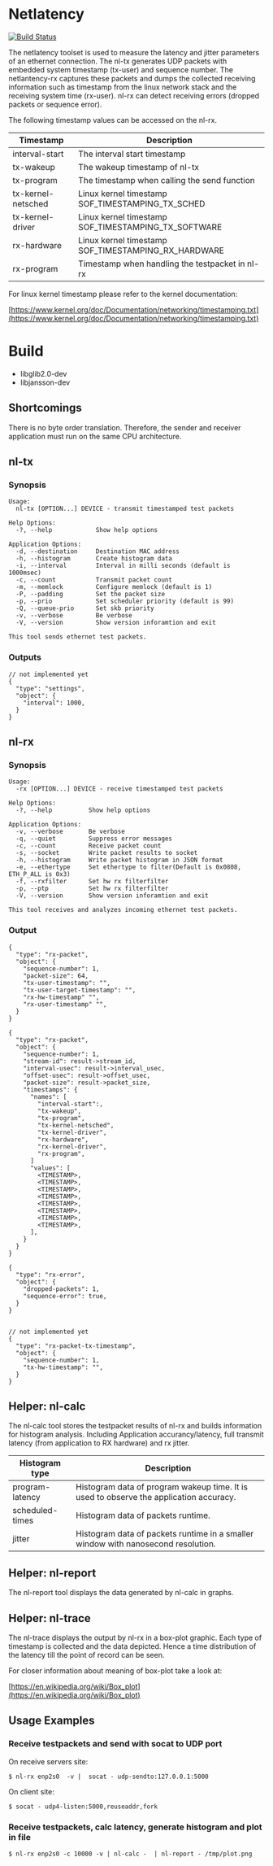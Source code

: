 # Netlatency

[![Build Status](https://img.shields.io/travis/kontron/netlatency/master.svg)](https://travis-ci.org/kontron/netlatency)


The netlatency toolset is used to measure the latency and jitter parameters
of an ethernet connection. The nl-tx generates UDP packets with
embedded system timestamp (tx-user) and sequence number. The netlantency-rx
captures these packets and dumps the collected receiving information such
as timestamp from the linux network stack and the receiving system time
(rx-user). nl-rx can detect receiving errors (dropped packets or
sequence error).


The following timestamp values can be accessed on the nl-rx.

| Timestamp          | Description                                           |
| ------------------ | ----------------------------------------------------- |
| interval-start     | The interval start timestamp                          |
| tx-wakeup          | The wakeup timestamp of nl-tx                         |
| tx-program         | The timestamp when calling the send function          |
| tx-kernel-netsched | Linux kernel timestamp SOF_TIMESTAMPING_TX_SCHED      |
| tx-kernel-driver   | Linux kernel timestamp SOF_TIMESTAMPING_TX_SOFTWARE   |
| rx-hardware        | Linux kernel timestamp SOF_TIMESTAMPING_RX_HARDWARE   |
| rx-program         | Timestamp when handling the testpacket in nl-rx       |


For linux kernel timestamp please refer to the kernel documentation:

[https://www.kernel.org/doc/Documentation/networking/timestamping.txt](https://www.kernel.org/doc/Documentation/networking/timestamping.txt)

# Build

 * libglib2.0-dev
 * libjansson-dev

## Shortcomings

There is no byte order translation. Therefore, the sender and receiver
application must run on the same CPU architecture.

## nl-tx

### Synopsis

    Usage:
      nl-tx [OPTION...] DEVICE - transmit timestamped test packets

    Help Options:
      -?, --help            Show help options

    Application Options:
      -d, --destination     Destination MAC address
      -h, --histogram       Create histogram data
      -i, --interval        Interval in milli seconds (default is 1000msec)
      -c, --count           Transmit packet count
      -m, --memlock         Configure memlock (default is 1)
      -P, --padding         Set the packet size
      -p, --prio            Set scheduler priority (default is 99)
      -Q, --queue-prio      Set skb priority
      -v, --verbose         Be verbose
      -V, --version         Show version inforamtion and exit

    This tool sends ethernet test packets.

### Outputs

    // not implemented yet
    {
      "type": "settings",
      "object": {
        "interval": 1000,
      }
    }

## nl-rx

### Synopsis

    Usage:
      -rx [OPTION...] DEVICE - receive timestamped test packets

    Help Options:
      -?, --help          Show help options

    Application Options:
      -v, --verbose       Be verbose
      -q, --quiet         Suppress error messages
      -c, --count         Receive packet count
      -s, --socket        Write packet results to socket
      -h, --histogram     Write packet histogram in JSON format
      -e, --ethertype     Set ethertype to filter(Default is 0x0808, ETH_P_ALL is 0x3)
      -f, --rxfilter      Set hw rx filterfilter
      -p, --ptp           Set hw rx filterfilter
      -V, --version       Show version inforamtion and exit

    This tool receives and analyzes incoming ethernet test packets.


### Output

    {
      "type": "rx-packet",
      "object": {
        "sequence-number": 1,
        "packet-size": 64,
        "tx-user-timestamp": "",
        "tx-user-target-timestamp": "",
        "rx-hw-timestamp" "",
        "rx-user-timestamp" "",
      }
    }

    {
      "type": "rx-packet",
      "object": {
        "sequence-number": 1,
        "stream-id": result->stream_id,
        "interval-usec": result->interval_usec,
        "offset-usec": result->offset_usec,
        "packet-size": result->packet_size,
        "timestamps": {
          "names": [
            "interval-start":,
            "tx-wakeup",
            "tx-program",
            "tx-kernel-netsched",
            "tx-kernel-driver",
            "rx-hardware",
            "rx-kernel-driver",
            "rx-program",
          ]
          "values": [
            <TIMESTAMP>,
            <TIMESTAMP>,
            <TIMESTAMP>,
            <TIMESTAMP>,
            <TIMESTAMP>,
            <TIMESTAMP>,
            <TIMESTAMP>,
            <TIMESTAMP>,
          ],
        }
      }
    }

    {
      "type": "rx-error",
      "object": {
        "dropped-packets": 1,
        "sequence-error": true,
      }
    }


    // not implemented yet
    {
      "type": "rx-packet-tx-timestamp",
      "object": {
        "sequence-number": 1,
        "tx-hw-timestamp": "",
      }
    }


## Helper: nl-calc

The nl-calc tool stores the testpacket results of nl-rx and builds information
for histogram analysis. Including Application accurancy/latency, full transmit
latency (from application to RX hardware) and rx jitter.

| Histogram type  | Description                                                                            |
| --------------- | -------------------------------------------------------------------------------------- |
| program-latency | Histogram data of program wakeup time. It is used to observe the application accuracy. |
| scheduled-times | Histogram data of packets runtime.                                                     |
| jitter          | Histogram data of packets runtime in a smaller window with nanosecond resolution.      |

## Helper: nl-report

The nl-report tool displays the data generated by nl-calc in graphs.


## Helper: nl-trace

The nl-trace displays the output by nl-rx in a box-plot graphic. Each type of
timestamp is collected and the data depicted. Hence a time distribution of the
latency till the point of record can be seen.


For closer information about meaning of box-plot take a look at:

[https://en.wikipedia.org/wiki/Box_plot](https://en.wikipedia.org/wiki/Box_plot)

## Usage Examples


### Receive testpackets and send with socat to UDP port

On receive servers site:

    $ nl-rx enp2s0  -v |  socat - udp-sendto:127.0.0.1:5000


On client site:

    $ socat - udp4-listen:5000,reuseaddr,fork


### Receive testpackets, calc latency, generate histogram and plot in file

    $ nl-rx enp2s0 -c 10000 -v | nl-calc -  | nl-report - /tmp/plot.png

